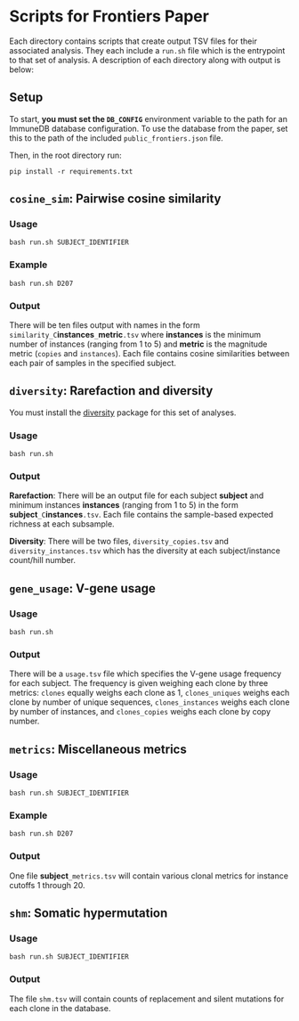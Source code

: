 # Scripts for Frontiers Paper

Each directory contains scripts that create output TSV files for their associated analysis.  They each include a `run.sh` file which is the entrypoint to that set of analysis.  A description of each directory along with output is below:

## Setup
To start, **you must set the `DB_CONFIG`** environment variable to the path for an ImmuneDB database configuration.  To use the database from the paper, set this to the path of the included `public_frontiers.json` file.

Then, in the root directory run:
```
pip install -r requirements.txt
```

## `cosine_sim`: Pairwise cosine similarity
### Usage
```
bash run.sh SUBJECT_IDENTIFIER
```
### Example
```
bash run.sh D207
```
### Output
There will be ten files output with names in the form `similarity_C`**instances**`_`**metric**`.tsv` where **instances** is the minimum number of instances (ranging from 1 to 5) and **metric** is the magnitude metric (`copies` and `instances`).  Each file contains cosine similarities between each pair of samples in the specified subject.

## `diversity`: Rarefaction and diversity
You must install the [diversity](https://github.com/GregorySchwartz/diversity) package for this set of analyses.
### Usage
```
bash run.sh
```
### Output
**Rarefaction**: There will be an output file for each subject **subject**  and minimum instances **instances** (ranging from 1 to 5) in the form **subject**`_C`**instances**`.tsv`.  Each file contains the sample-based expected richness at each subsample.

**Diversity**: There will be two files, `diversity_copies.tsv` and `diversity_instances.tsv` which has the diversity at each subject/instance count/hill number.

## `gene_usage`: V-gene usage
### Usage
```
bash run.sh
```
### Output
There will be a `usage.tsv` file which specifies the V-gene usage frequency for each subject.  The frequency is given weighing each clone by three metrics: `clones` equally weighs each clone as 1, `clones_uniques` weighs each clone by number of unique sequences, `clones_instances` weighs each clone by number of instances, and `clones_copies` weighs each clone by copy number.

## `metrics`: Miscellaneous metrics
### Usage
```
bash run.sh SUBJECT_IDENTIFIER
```
### Example
```
bash run.sh D207
```
### Output
One file **subject**`_metrics.tsv` will contain various clonal metrics for instance cutoffs 1 through 20.

## `shm`: Somatic hypermutation
### Usage
```
bash run.sh SUBJECT_IDENTIFIER
```
### Output
The file `shm.tsv` will contain counts of replacement and silent mutations for each clone in the database.
